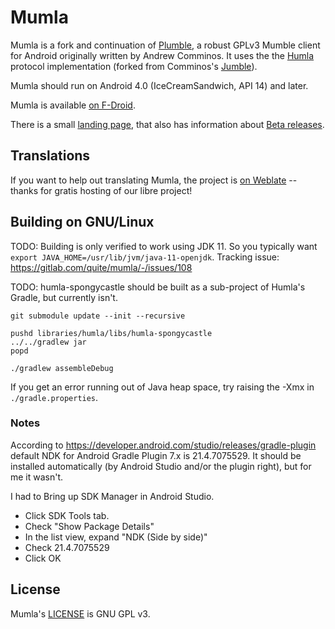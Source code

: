 # Mumla

Mumla is a fork and continuation of [Plumble](https://github.com/acomminos/Plumble),
a robust GPLv3 Mumble client for Android originally written by Andrew Comminos.
It uses the the [Humla](https://gitlab.com/quite/humla) protocol implementation
(forked from Comminos's [Jumble](https://github.com/acomminos/Jumble)).

Mumla should run on Android 4.0 (IceCreamSandwich, API 14) and later.

Mumla is available [on F-Droid](https://f-droid.org/packages/se.lublin.mumla/).

There is a small [landing page](https://mumla-app.gitlab.io/), that also has
information about [Beta releases](https://mumla-app.gitlab.io/beta/).

## Translations

If you want to help out translating Mumla, the project is [on
Weblate](https://hosted.weblate.org/engage/mumla/) -- thanks for gratis hosting
of our libre project!

## Building on GNU/Linux

TODO: Building is only verified to work using JDK 11. So you typically want
`export JAVA_HOME=/usr/lib/jvm/java-11-openjdk`. Tracking issue:
https://gitlab.com/quite/mumla/-/issues/108

TODO: humla-spongycastle should be built as a sub-project of Humla's Gradle,
but currently isn't.

    git submodule update --init --recursive

    pushd libraries/humla/libs/humla-spongycastle
    ../../gradlew jar
    popd

    ./gradlew assembleDebug

If you get an error running out of Java heap space, try raising the -Xmx in
`./gradle.properties`.

### Notes

According to https://developer.android.com/studio/releases/gradle-plugin
default NDK for Android Gradle Plugin 7.x is 21.4.7075529. It should be
installed automatically (by Android Studio and/or the plugin right), but for me
it wasn't.

I had to Bring up SDK Manager in Android Studio.
- Click SDK Tools tab.
- Check "Show Package Details"
- In the list view, expand "NDK (Side by side)"
- Check 21.4.7075529
- Click OK

## License

Mumla's [LICENSE](LICENSE) is GNU GPL v3.
